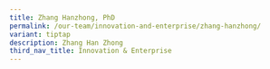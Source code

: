 ```yaml
---
title: Zhang Hanzhong, PhD
permalink: /our-team/innovation-and-enterprise/zhang-hanzhong/
variant: tiptap
description: Zhang Han Zhong
third_nav_title: Innovation & Enterprise
---
```


